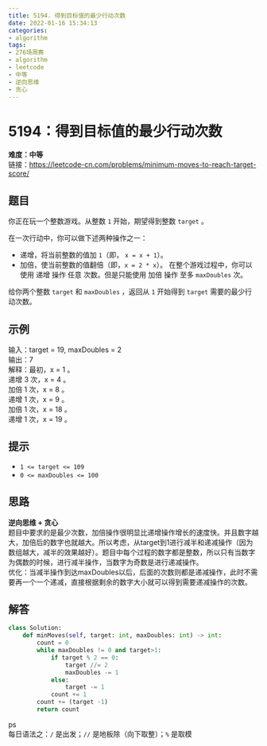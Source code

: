 ```yaml
---
title: 5194. 得到目标值的最少行动次数
date: 2022-01-16 15:34:13
categories: 
- algorithm
tags:
- 276场周赛
- algorithm
- leetcode
- 中等
- 逆向思维
- 贪心
---
```

# 5194：得到目标值的最少行动次数
**难度：中等**  
链接：https://leetcode-cn.com/problems/minimum-moves-to-reach-target-score/
## 题目
你正在玩一个整数游戏。从整数 `1` 开始，期望得到整数 `target` 。

在一次行动中，你可以做下述两种操作之一：

+ 递增，将当前整数的值加 `1`（即， `x = x + 1`）。
+ 加倍，使当前整数的值翻倍（即，`x = 2 * x`）。
在整个游戏过程中，你可以使用 递增 操作 任意 次数。但是只能使用 加倍 操作 至多 `maxDoubles` 次。

给你两个整数 `target` 和 `maxDoubles` ，返回从 `1` 开始得到 `target` 需要的最少行动次数。

## 示例
输入：target = 19, maxDoubles = 2  
输出：7  
解释：最初，x = 1 。  
递增 3 次，x = 4 。  
加倍 1 次，x = 8 。  
递增 1 次，x = 9 。  
加倍 1 次，x = 18 。  
递增 1 次，x = 19 。

## 提示
+ `1 <= target <= 109`
+ `0 <= maxDoubles <= 100`

## 思路
**逆向思维 + 贪心**  
题目中要求的是最少次数，加倍操作很明显比递增操作增长的速度快。并且数字越大，加倍后的数字也就越大。所以考虑，从target到1进行减半和递减操作（因为数组越大，减半的效果越好）。题目中每个过程的数字都是整数，所以只有当数字为偶数的时候，进行减半操作，当数字为奇数是进行递减操作。  
优化：当减半操作到达maxDoubles以后，后面的次数则都是递减操作，此时不需要再一个一个递减，直接根据剩余的数字大小就可以得到需要递减操作的次数。

## 解答
``` python
class Solution:
    def minMoves(self, target: int, maxDoubles: int) -> int:
        count = 0
        while maxDoubles != 0 and target>1:
            if target % 2 == 0:
                target //= 2           
                maxDoubles -= 1
            else:
                target -= 1
            count += 1
        count += (target -1)
        return count
```
ps  
每日语法之：`/` 是出发；`//` 是地板除（向下取整）；`%` 是取模